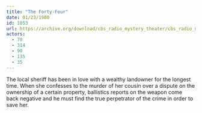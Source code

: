 ```yaml
---
title: "The Forty-Four"
date: 01/23/1980
id: 1053
url: https://archive.org/download/cbs_radio_mystery_theater/cbs_radio_mystery_theater-1051-1100.zip/cbs_radio_mystery_theater-1051-1100%2Fcbsrmt_1053_the_fortyfour.mp3
actors:
  - 70
  - 314
  - 90
  - 135
  - 35
---
```

The local sheriff has been in love with a wealthy landowner for the longest time. When she confesses to the murder of her cousin over a dispute on the ownership of a certain property, ballistics reports on the weapon come back negative and he must find the true perpetrator of the crime in order to save her.